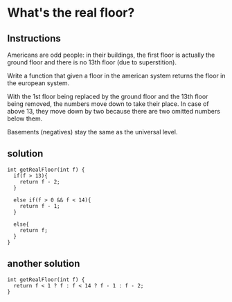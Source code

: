 # What's the real floor?

## Instructions
Americans are odd people: in their buildings, the first floor is actually the ground floor and there is no 13th floor (due to superstition).

Write a function that given a floor in the american system returns the floor in the european system.

With the 1st floor being replaced by the ground floor and the 13th floor being removed, the numbers move down to take their place. In case of above 13, they move down by two because there are two omitted numbers below them.

Basements (negatives) stay the same as the universal level.

## solution

```
int getRealFloor(int f) {
  if(f > 13){
    return f - 2;
  }
  
  else if(f > 0 && f < 14){
    return f - 1;
  }
  
  else{
    return f;
  }
}
```

## another solution

```
int getRealFloor(int f) {
  return f < 1 ? f : f < 14 ? f - 1 : f - 2;
}
```
